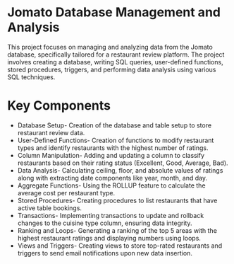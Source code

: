 # Jomato Database Management and Analysis

This project focuses on managing and analyzing data from the Jomato database, specifically tailored for a restaurant review platform. The project involves creating a database, writing SQL queries, user-defined functions, stored procedures, triggers, and performing data analysis using various SQL techniques.

# Key Components
* Database Setup-
Creation of the database and table setup to store restaurant review data.
* User-Defined Functions-
Creation of functions to modify restaurant types and identify restaurants with the highest number of ratings.
* Column Manipulation-
Adding and updating a column to classify restaurants based on their rating status (Excellent, Good, Average, Bad).
* Data Analysis-
Calculating ceiling, floor, and absolute values of ratings along with extracting date components like year, month, and day.
* Aggregate Functions-
Using the ROLLUP feature to calculate the average cost per restaurant type.
* Stored Procedures-
Creating procedures to list restaurants that have active table bookings.
* Transactions-
Implementing transactions to update and rollback changes to the cuisine type column, ensuring data integrity.
* Ranking and Loops-
Generating a ranking of the top 5 areas with the highest restaurant ratings and displaying numbers using loops.
* Views and Triggers-
Creating views to store top-rated restaurants and triggers to send email notifications upon new data insertion.
